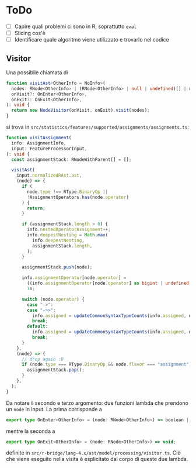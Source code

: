 # ToDo

- [ ] Capire quali problemi ci sono in R, soprattutto `eval`
- [ ] Slicing cos'è
- [ ] Identificare quale algoritmo viene utilizzato e trovarlo nel codice

## Visitor

Una possibile chiamata di

```typescript
function visitAst<OtherInfo = NoInfo>(
  nodes: RNode<OtherInfo> | (RNode<OtherInfo> | null | undefined)[] | undefined,
  onVisit?: OnEnter<OtherInfo>,
  onExit?: OnExit<OtherInfo>,
): void {
  return new NodeVisitor(onVisit, onExit).visit(nodes);
}
```

si trova in `src/statistics/features/supported/assignments/assignments.ts`:

```typescript
function visitAssignment(
  info: AssignmentInfo,
  input: FeatureProcessorInput,
): void {
  const assignmentStack: RNodeWithParent[] = [];

  visitAst(
    input.normalizedRAst.ast,
    (node) => {
      if (
        node.type !== RType.BinaryOp ||
        !AssignmentOperators.has(node.operator)
      ) {
        return;
      }

      if (assignmentStack.length > 0) {
        info.nestedOperatorAssignment++;
        info.deepestNesting = Math.max(
          info.deepestNesting,
          assignmentStack.length,
        );
      }

      assignmentStack.push(node);

      info.assignmentOperator[node.operator] =
        ((info.assignmentOperator[node.operator] as bigint | undefined) ?? 0n) +
        1n;

      switch (node.operator) {
        case "->":
        case "->>":
          info.assigned = updateCommonSyntaxTypeCounts(info.assigned, node.lhs);
          break;
        default:
          info.assigned = updateCommonSyntaxTypeCounts(info.assigned, node.rhs);
          break;
      }
    },
    (node) => {
      // drop again :D
      if (node.type === RType.BinaryOp && node.flavor === "assignment") {
        assignmentStack.pop();
      }
    },
  );
}
```

Da notare il secondo e terzo argomento: due funzioni lambda che prendono un
`node` in input. La prima corrisponde a

```typescript
export type OnEnter<OtherInfo> = (node: RNode<OtherInfo>) => boolean | void;
```

mentre la seconda a

```typescript
export type OnExit<OtherInfo> = (node: RNode<OtherInfo>) => void;
```

definite in `src/r-bridge/lang-4.x/ast/model/processing/visitor.ts`. Ciò che
viene eseguito nella visita è esplicitato dal corpo di queste due lambda.
